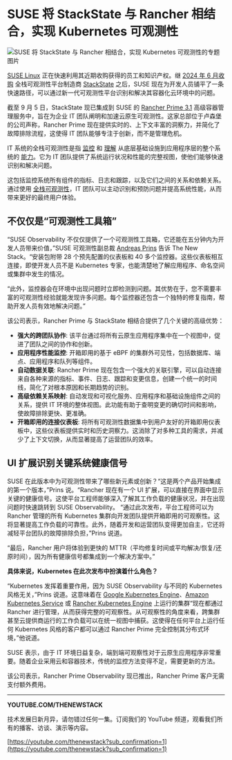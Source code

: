 # SUSE 将 StackState 与 Rancher 相结合，实现 Kubernetes 可观测性

![SUSE 将 StackState 与 Rancher 相结合，实现 Kubernetes 可观测性的专题图片](https://cdn.thenewstack.io/media/2024/09/f557915f-suse-1024x683.png)

[SUSE Linux](https://www.suse.com/) 正在快速利用其近期收购获得的员工和知识产权。继 [2024 年 6 月收购](https://www.suse.com/news/suse-acquires-stackstate/) 全栈可观测性平台制造商 [StackState](https://www.stackstate.com/) 之后，SUSE 现在为开发人员铺平了一条快速路径，可以通过新一代可观测性平台识别和解决其容器化云环境中的问题。

截至 9 月 5 日，StackState 现已集成到 SUSE 的 [Rancher Prime 3.1](https://www.suse.com/solutions/enterprise-container-management/#rancher-product)  高级容器管理服务中，旨在为企业 IT 团队阐明和加速云原生可观测性。这家总部位于卢森堡的公司声称，Rancher Prime 现在提供实时的、上下文丰富的洞察力，并简化了故障排除流程，这使得 IT 团队能够专注于创新，而不是管理危机。

IT 系统的全栈可观测性是指 [监控](https://thenewstack.io/whats-the-difference-between-observability-and-monitoring/) 和 [理解](https://thenewstack.io/modern-apps-demand-advanced-observability-and-live-debugging/) 从底层基础设施到应用程序层的整个系统的 [能力](https://thenewstack.io/whats-the-difference-between-observability-and-monitoring/)。它为 IT 团队提供了系统运行状况和性能的完整视图，使他们能够快速识别和解决问题。

这包括监控系统所有组件的指标、日志和跟踪，以及它们之间的关系和依赖关系。通过使用 [全栈可观测性](https://thenewstack.io/whats-the-difference-between-observability-and-monitoring/)，IT 团队可以主动识别和预防问题并提高系统性能，从而带来更好的最终用户体验。

## 不仅仅是“可观测性工具箱”

“SUSE Observability 不仅仅提供了一个可观测性工具箱，它还能在五分钟内为开发人员带来价值，”SUSE 可观测性副总裁 [Andreas Prins](https://www.linkedin.com/in/andreasprins/?originalSubdomain=nl) 告诉 The New Stack。“安装包附带 28 个预先配置的仪表板和 40 多个监控器。这些仪表板相互连接，即使开发人员不是 Kubernetes 专家，也能清楚地了解应用程序、命名空间或集群中发生的情况。

“此外，监控器会在环境中出现问题时立即检测到问题。其优势在于，您不需要丰富的可观测性经验就能发现许多问题。每个监控器还包含一个独特的修复指南，帮助开发人员有效地解决问题。”

该公司表示，Rancher Prime 与 StackState 相结合提供了几个关键的高级优势：

* **强大的跨团队协作**: 该平台通过将所有云原生应用程序集中在一个视图中，促进了团队之间的协作和创新。
* **应用程序性能监控**: 开箱即用的基于 eBPF 的集群外可见性，包括数据库、端点、应用程序和队列等组件。
* **自动数据关联**: Rancher Prime 现在包含一个强大的关联引擎，可以自动连接来自各种来源的指标、事件、日志、跟踪和变更信息，创建一个统一的时间线，简化了对根本原因和长期趋势的识别。
* **高级依赖关系映射**: 自动发现和可视化服务、应用程序和基础设施组件之间的关系，提供 IT 环境的整体视图。此功能有助于查明变更的确切时间和影响，使故障排除更快、更准确。
* **开箱即用的连接仪表板**: 将所有可观测性数据集中到用户友好的开箱即用仪表板中，这些仪表板提供实时和历史洞察力。这消除了对多种工具的需求，并减少了上下文切换，从而显著提高了运营团队的效率。

## UI 扩展识别关键系统健康信号

SUSE 在此版本中为可观测性带来了哪些新元素或创新？“这是两个产品开始集成的第一个版本，”Prins 说。“Rancher 现在有一个 UI 扩展，可以直接在界面中显示关键的健康信号。这使平台工程师能够深入了解其工作负载的健康状况，并在出现问题时快速跳转到 SUSE Observability。
“通过此次发布，平台工程师可以为 Rancher 管理的所有 Kubernetes 集群向开发团队提供开箱即用的可观察性。这将显著提高工作负载的可靠性。此外，随着开发和运营团队变得更加自主，它还将减轻平台团队的故障排除负担，”Prins 说道。

“最后，Rancher 用户将体验到更快的 MTTR（平均修复时间或平均解决/恢复/还原时间），因为所有健康信号都集成到一个解决方案中。”

**具体来说，Kubernetes 在此次发布中扮演着什么角色？**

“Kubernetes 发挥着重要作用，因为 SUSE Observability 与不同的 Kubernetes 风格无关，”Prins 说道。这意味着在 [Google Kubernetes Engine](https://cloud.google.com/?utm_content=inline+mention)、[Amazon Kubernetes Service](https://aws.amazon.com/?utm_content=inline+mention) 或 [Rancher Kubernetes Engine](https://rke.docs.rancher.com/) 上运行的集群“现在都通过 Rancher 进行管理，从而获得完整的可观察性。从可观察性的角度来看，跨集群甚至云提供商运行的工作负载可以在统一视图中捕获。这使得在任何平台上运行任何 Kubernetes 风格的客户都可以通过 Rancher Prime 完全控制其分布式环境，”他说道。

SUSE 表示，由于 IT 环境日益复杂，端到端可观察性对于云原生应用程序非常重要。随着企业采用云和容器技术，传统的监控方法变得不足，需要更新的方法。

该公司表示，Rancher Prime Observability 现已推出，Rancher Prime 客户无需支付额外费用。

---

**YOUTUBE.COM/THENEWSTACK**

技术发展日新月异，请勿错过任何一集。订阅我们的 YouTube 频道，观看我们所有的播客、访谈、演示等内容。

[https://youtube.com/thenewstack?sub_confirmation=1](https://youtube.com/thenewstack?sub_confirmation=1)